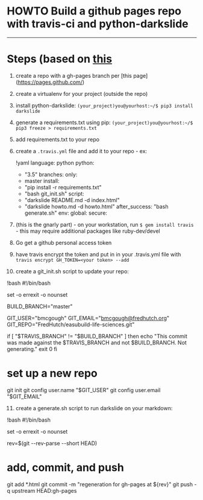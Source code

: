 # HOWTO Build a github pages repo with travis-ci and python-darkslide
---
# Steps (based on [this](http://www.steveklabnik.com/automatically_update_github_pages_with_travis_example/)

1. create a repo with a gh-pages branch per [this page] (https://pages.github.com/)
2. create a virtualenv for your project (outside the repo)
3. install python-darkslide: `(your_project)you@yourhost:~/$ pip3 install darkslide`
4. generate a requirements.txt using pip: `(your_project)you@yourhost:~/$ pip3 freeze > requirements.txt`
5. add requirements.txt to your repo
6. create a `.travis.yml` file and add it to your repo - ex:

   !yaml
   language: python
   python:
     - "3.5"
   branches:
     only:
     - master
   install:
     - "pip install -r requirements.txt"
     - "bash git_init.sh"
   script:
     - "darkslide README.md -d index.html"
     - "darkslide howto.md -d howto.html"
   after_success: "bash generate.sh"
   env:
     global:
       secure:
         <encrypted string from travis encrypt goes here>

7. (this is the gnarly part) - on your workstation, run `$ gem install travis` - this may require additional packages like ruby-dev/devel
8. Go get a github personal access token
9. have travis encrypt the token and put in in your .travis.yml file with `travis encrypt GH_TOKEN=<your token> --add`
10. create a git_init.sh script to update your repo:

   !bash
   #!/bin/bash

   set -o errexit -o nounset

   BUILD_BRANCH="master"

   GIT_USER="bmcgough"
   GIT_EMAIL="bmcgough@fredhutch.org"
   GIT_REPO="FredHutch/easubuild-life-sciences.git"

   if [ "$TRAVIS_BRANCH" != "$BUILD_BRANCH" ]
   then
     echo "This commit was made against the $TRAVIS_BRANCH and not $BUILD_BRANCH. Not generating."
     exit 0
   fi

   # set up a new repo
   git init
   git config user.name "$GIT_USER"
   git config user.email "$GIT_EMAIL"

11. create a generate.sh script to run darkslide on your markdown:

   !bash
   #!/bin/bash

   set -o errexit -o nounset

   rev=$(git --rev-parse --short HEAD)

   # add, commit, and push
   git add *.html
   git commit -m "regeneration for gh-pages at ${rev}"
   git push -q upstream HEAD:gh-pages

